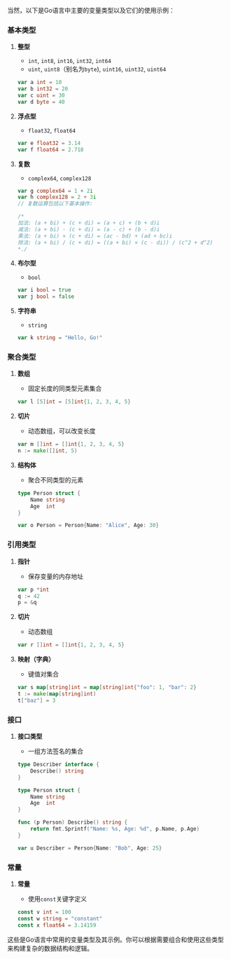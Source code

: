 当然，以下是Go语言中主要的变量类型以及它们的使用示例：

### 基本类型

1. **整型**
   - `int`, `int8`, `int16`, `int32`, `int64`
   - `uint`, `uint8`（别名为`byte`), `uint16`, `uint32`, `uint64`

   ```go
   var a int = 10
   var b int32 = 20
   var c uint = 30
   var d byte = 40
   ```

2. **浮点型**
   - `float32`, `float64`

   ```go
   var e float32 = 3.14
   var f float64 = 2.718
   ```

3. **复数**
   - `complex64`, `complex128`

   ```go
   var g complex64 = 1 + 2i
   var h complex128 = 2 + 3i
   // 复数运算包括以下基本操作:
   
   /* 
   加法: (a + bi) + (c + di) = (a + c) + (b + d)i
   减法: (a + bi) - (c + di) = (a - c) + (b - d)i
   乘法: (a + bi) × (c + di) = (ac - bd) + (ad + bc)i
   除法: (a + bi) / (c + di) = ((a + bi) × (c - di)) / (c^2 + d^2)
   *./
   ```
   
4. **布尔型**
   - `bool`

   ```go
   var i bool = true
   var j bool = false
   ```

5. **字符串**
   - `string`

   ```go
   var k string = "Hello, Go!"
   ```

### 聚合类型

1. **数组**
   - 固定长度的同类型元素集合

   ```go
   var l [5]int = [5]int{1, 2, 3, 4, 5}
   ```

2. **切片**
   - 动态数组，可以改变长度

   ```go
   var m []int = []int{1, 2, 3, 4, 5}
   n := make([]int, 5)
   ```

3. **结构体**
   - 聚合不同类型的元素

   ```go
   type Person struct {
       Name string
       Age  int
   }
   
   var o Person = Person{Name: "Alice", Age: 30}
   ```

### 引用类型

1. **指针**
   - 保存变量的内存地址

   ```go
   var p *int
   q := 42
   p = &q
   ```

2. **切片**
   - 动态数组

   ```go
   var r []int = []int{1, 2, 3, 4, 5}
   ```

3. **映射（字典）**
   - 键值对集合

   ```go
   var s map[string]int = map[string]int{"foo": 1, "bar": 2}
   t := make(map[string]int)
   t["baz"] = 3
   ```

### 接口

1. **接口类型**
   - 一组方法签名的集合

   ```go
   type Describer interface {
       Describe() string
   }
   
   type Person struct {
       Name string
       Age  int
   }
   
   func (p Person) Describe() string {
       return fmt.Sprintf("Name: %s, Age: %d", p.Name, p.Age)
   }
   
   var u Describer = Person{Name: "Bob", Age: 25}
   ```

### 常量

1. **常量**
   - 使用`const`关键字定义

   ```go
   const v int = 100
   const w string = "constant"
   const x float64 = 3.14159
   ```

这些是Go语言中常用的变量类型及其示例。你可以根据需要组合和使用这些类型来构建复杂的数据结构和逻辑。